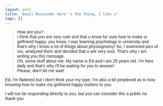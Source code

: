 ```yaml
---
layout: post
title: 'Email Received: Here''s the thing, I like u'
tags: []
---
```


<blockquote>
<p>
<span style="color:#222222;font-family:arial, sans-serif;">How are you?</span><br style="color:#222222;font-family:arial, sans-serif;" /><span style="color:#222222;font-family:arial, sans-serif;">I think that you are very cute and that u know for sure how to make ur girlfriend happy. you know, I was learning psychology in university and that's why I know a lot of things about physiognomy! So, I examined pics of urs, analyzed them and decided that u are very cool. That's why I am writing you this message.</span><br style="color:#222222;font-family:arial, sans-serif;" /><span style="color:#222222;font-family:arial, sans-serif;">Oh, some stuff about me. My name is Ed and I am 25 years old. I'm here daily and that's why I'll be waiting for you to answer!</span><br style="color:#222222;font-family:arial, sans-serif;" /><span style="color:#222222;font-family:arial, sans-serif;">Please, don't let me wait!</span>

</p>
</blockquote>
<p>
<span style="color:#222222;font-family:arial, sans-serif;">Ed, I'm flattered but I don't think your my type. I'm also a bit perplexed as to how knowing how to make my girlfriend happy matters to you.</span>

</p>
<p>
<span style="color:#222222;font-family:arial, sans-serif;">I will not be responding direclty to you, but you can consider this a public no thank you.</span>

</p>
